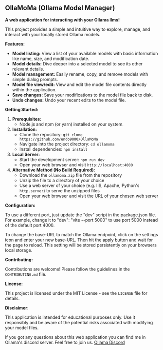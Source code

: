 ##  OllaMoMa (Ollama Model Manager)

**A web application for interacting with your Ollama llms!**

This project provides a simple and intuitive way to explore, manage, and interact with your locally stored Ollama models. 

**Features:**

* **Model listing:** View a list of your available models with basic information like name, size, and modification date.
* **Model details:**  Dive deeper into a selected model to see its other relevant details.
* **Model management:** Easily rename, copy, and remove models with simple dialog prompts.
* **Model file view/edit:**  View and edit the model file contents directly within the application. 
* **Save changes:**  Save your modifications to the model file back to disk.
* **Undo changes:** Undo your recent edits to the model file. 

**Getting Started:**

1. **Prerequisites:**
    * Node.js and npm (or yarn) installed on your system.
2. **Installation:**
    * Clone the repository: `git clone https://github.com/endo9000/OllaMoMa`
    * Navigate into the project directory: `cd ollamoma`
    * Install dependencies: `npm install`
3. **Local Server:**
    * Start the development server: `npm run dev`
    * Open your web browser and visit `http://localhost:4000`
4. **Alternative Method (No Build Required):**
    * Download the `ollamoma.zip` file from the repository
    * Unzip the file to a directory of your choice
    * Use a web server of your choice (e.g. IIS, Apache, Python's `http.server`) to serve the unzipped files
    * Open your web browser and visit the URL of your chosen web server


**Configuration:**

To use a different port, just update the "dev" script in the package.json file. For example, change it to "dev": "vite --port 5000" to use port 5000 instead of the default port 4000.

To change the base-URL to match the Ollama endpoint, click on the settings icon and enter your new base-URL. Then hit the apply button and wait for the page to reload. This setting will be stored persistently on your browsers local storage. 

**Contributing:**

Contributions are welcome! Please follow the guidelines in the `CONTRIBUTING.md` file.

**License:**

This project is licensed under the MIT License - see the `LICENSE` file for details.

**Disclaimer:**

This application is intended for educational purposes only. Use it responsibly and be aware of the potential risks associated with modifying your model files.

If you got any questions about this web application you can find me in Ollama's discord server. Feel free to join us. [Ollama Discord](https://discord.gg/ollama)
